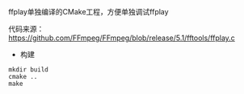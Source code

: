 ffplay单独编译的CMake工程，方便单独调试ffplay

代码来源：<br>
https://github.com/FFmpeg/FFmpeg/blob/release/5.1/fftools/ffplay.c

- 构建
```
mkdir build
cmake ..
make
```
